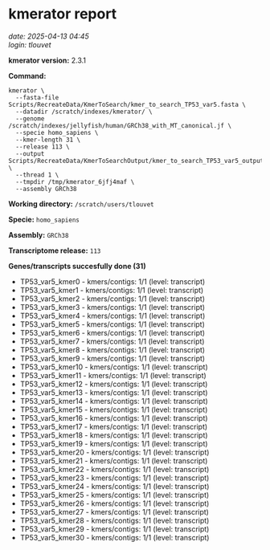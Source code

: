 # kmerator report
*date: 2025-04-13 04:45*  
*login: tlouvet*

**kmerator version:** 2.3.1

**Command:**

```
kmerator \
  --fasta-file Scripts/RecreateData/KmerToSearch/kmer_to_search_TP53_var5.fasta \
  --datadir /scratch/indexes/kmerator/ \
  --genome /scratch/indexes/jellyfish/human/GRCh38_with_MT_canonical.jf \
  --specie homo_sapiens \
  --kmer-length 31 \
  --release 113 \
  --output Scripts/RecreateData/KmerToSearchOutput/kmer_to_search_TP53_var5_output \
  --thread 1 \
  --tmpdir /tmp/kmerator_6jfj4maf \
  --assembly GRCh38
```

**Working directory:** `/scratch/users/tlouvet`

**Specie:** `homo_sapiens`

**Assembly:** `GRCh38`

**Transcriptome release:** `113`

**Genes/transcripts succesfully done (31)**

- TP53_var5_kmer0 - kmers/contigs: 1/1 (level: transcript)
- TP53_var5_kmer1 - kmers/contigs: 1/1 (level: transcript)
- TP53_var5_kmer2 - kmers/contigs: 1/1 (level: transcript)
- TP53_var5_kmer3 - kmers/contigs: 1/1 (level: transcript)
- TP53_var5_kmer4 - kmers/contigs: 1/1 (level: transcript)
- TP53_var5_kmer5 - kmers/contigs: 1/1 (level: transcript)
- TP53_var5_kmer6 - kmers/contigs: 1/1 (level: transcript)
- TP53_var5_kmer7 - kmers/contigs: 1/1 (level: transcript)
- TP53_var5_kmer8 - kmers/contigs: 1/1 (level: transcript)
- TP53_var5_kmer9 - kmers/contigs: 1/1 (level: transcript)
- TP53_var5_kmer10 - kmers/contigs: 1/1 (level: transcript)
- TP53_var5_kmer11 - kmers/contigs: 1/1 (level: transcript)
- TP53_var5_kmer12 - kmers/contigs: 1/1 (level: transcript)
- TP53_var5_kmer13 - kmers/contigs: 1/1 (level: transcript)
- TP53_var5_kmer14 - kmers/contigs: 1/1 (level: transcript)
- TP53_var5_kmer15 - kmers/contigs: 1/1 (level: transcript)
- TP53_var5_kmer16 - kmers/contigs: 1/1 (level: transcript)
- TP53_var5_kmer17 - kmers/contigs: 1/1 (level: transcript)
- TP53_var5_kmer18 - kmers/contigs: 1/1 (level: transcript)
- TP53_var5_kmer19 - kmers/contigs: 1/1 (level: transcript)
- TP53_var5_kmer20 - kmers/contigs: 1/1 (level: transcript)
- TP53_var5_kmer21 - kmers/contigs: 1/1 (level: transcript)
- TP53_var5_kmer22 - kmers/contigs: 1/1 (level: transcript)
- TP53_var5_kmer23 - kmers/contigs: 1/1 (level: transcript)
- TP53_var5_kmer24 - kmers/contigs: 1/1 (level: transcript)
- TP53_var5_kmer25 - kmers/contigs: 1/1 (level: transcript)
- TP53_var5_kmer26 - kmers/contigs: 1/1 (level: transcript)
- TP53_var5_kmer27 - kmers/contigs: 1/1 (level: transcript)
- TP53_var5_kmer28 - kmers/contigs: 1/1 (level: transcript)
- TP53_var5_kmer29 - kmers/contigs: 1/1 (level: transcript)
- TP53_var5_kmer30 - kmers/contigs: 1/1 (level: transcript)
